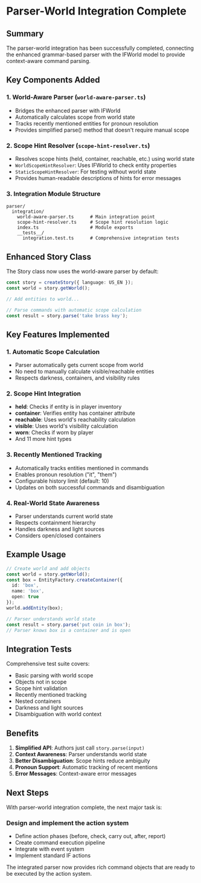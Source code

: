 # Parser-World Integration Complete

## Summary

The parser-world integration has been successfully completed, connecting the enhanced grammar-based parser with the IFWorld model to provide context-aware command parsing.

## Key Components Added

### 1. World-Aware Parser (`world-aware-parser.ts`)
- Bridges the enhanced parser with IFWorld
- Automatically calculates scope from world state
- Tracks recently mentioned entities for pronoun resolution
- Provides simplified parse() method that doesn't require manual scope

### 2. Scope Hint Resolver (`scope-hint-resolver.ts`)
- Resolves scope hints (held, container, reachable, etc.) using world state
- `WorldScopeHintResolver`: Uses IFWorld to check entity properties
- `StaticScopeHintResolver`: For testing without world state
- Provides human-readable descriptions of hints for error messages

### 3. Integration Module Structure
```
parser/
  integration/
    world-aware-parser.ts      # Main integration point
    scope-hint-resolver.ts     # Scope hint resolution logic
    index.ts                   # Module exports
    __tests__/
      integration.test.ts      # Comprehensive integration tests
```

## Enhanced Story Class

The Story class now uses the world-aware parser by default:

```typescript
const story = createStory({ language: US_EN });
const world = story.getWorld();

// Add entities to world...

// Parse commands with automatic scope calculation
const result = story.parse('take brass key');
```

## Key Features Implemented

### 1. Automatic Scope Calculation
- Parser automatically gets current scope from world
- No need to manually calculate visible/reachable entities
- Respects darkness, containers, and visibility rules

### 2. Scope Hint Integration
- **held**: Checks if entity is in player inventory
- **container**: Verifies entity has container attribute
- **reachable**: Uses world's reachability calculation
- **visible**: Uses world's visibility calculation
- **worn**: Checks if worn by player
- And 11 more hint types

### 3. Recently Mentioned Tracking
- Automatically tracks entities mentioned in commands
- Enables pronoun resolution ("it", "them")
- Configurable history limit (default: 10)
- Updates on both successful commands and disambiguation

### 4. Real-World State Awareness
- Parser understands current world state
- Respects containment hierarchy
- Handles darkness and light sources
- Considers open/closed containers

## Example Usage

```typescript
// Create world and add objects
const world = story.getWorld();
const box = EntityFactory.createContainer({
  id: 'box',
  name: 'box',
  open: true
});
world.addEntity(box);

// Parser understands world state
const result = story.parse('put coin in box');
// Parser knows box is a container and is open
```

## Integration Tests

Comprehensive test suite covers:
- Basic parsing with world scope
- Objects not in scope
- Scope hint validation
- Recently mentioned tracking
- Nested containers
- Darkness and light sources
- Disambiguation with world context

## Benefits

1. **Simplified API**: Authors just call `story.parse(input)` 
2. **Context Awareness**: Parser understands world state
3. **Better Disambiguation**: Scope hints reduce ambiguity
4. **Pronoun Support**: Automatic tracking of recent mentions
5. **Error Messages**: Context-aware error messages

## Next Steps

With parser-world integration complete, the next major task is:

### Design and implement the action system
- Define action phases (before, check, carry out, after, report)
- Create command execution pipeline
- Integrate with event system
- Implement standard IF actions

The integrated parser now provides rich command objects that are ready to be executed by the action system.
